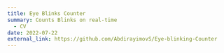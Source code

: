 ```yaml
---
title: Eye Blinks Counter
summary: Counts Blinks on real-time
  - CV
date: 2022-07-22
external_link: https://github.com/AbdirayimovS/Eye-blinking-Counter
---
```


